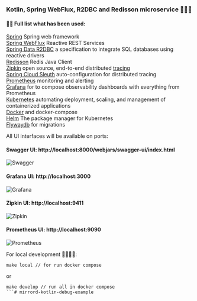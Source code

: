 ### Kotlin, Spring WebFlux, R2DBC and Redisson microservice 👋✨💫

#### 👨‍💻 Full list what has been used:
[Spring](https://spring.io/) Spring web framework <br/>
[Spring WebFlux](https://docs.spring.io/spring-framework/docs/current/reference/html/web-reactive.html) Reactive REST Services <br/>
[Spring Data R2DBC](https://spring.io/projects/spring-data-r2dbc) a specification to integrate SQL databases using reactive drivers <br/>
[Redisson](https://redisson.org/) Redis Java Client <br/>
[Zipkin](https://zipkin.io/) open source, end-to-end distributed [tracing](https://opentracing.io/) <br/>
[Spring Cloud Sleuth](https://docs.spring.io/spring-cloud-sleuth/docs/current-SNAPSHOT/reference/html/index.html) auto-configuration for distributed tracing <br/>
[Prometheus](https://prometheus.io/) monitoring and alerting <br/>
[Grafana](https://grafana.com/) for to compose observability dashboards with everything from Prometheus <br/>
[Kubernetes](https://kubernetes.io/) automating deployment, scaling, and management of containerized applications <br/>
[Docker](https://www.docker.com/) and docker-compose <br/>
[Helm](https://helm.sh/) The package manager for Kubernetes <br/>
[Flywaydb](https://flywaydb.org/) for migrations<br/>

All UI interfaces will be available on ports:

#### Swagger UI: http://localhost:8000/webjars/swagger-ui/index.html
<img src="https://i.postimg.cc/y6PNgrfr/Swagger-UI-2022-10-08-12-17-39.png" alt="Swagger"/>

#### Grafana UI: http://localhost:3000
<img src="https://i.postimg.cc/dVngVPQz/Spring-Boot-2-1-System-Monitor-Dashboards-Grafana-2022-10-15-15-17-52.png" alt="Grafana"/>

#### Zipkin UI: http://localhost:9411
<img src="https://i.postimg.cc/v83QHxBJ/Zipkin-2022-10-08-11-18-08.png" alt="Zipkin"/>

#### Prometheus UI: http://localhost:9090
<img src="https://i.postimg.cc/tTDHT8X3/Prometheus-Time-Series-Collection-and-Processing-Server-2022-10-08-11-19-05.png" alt="Prometheus"/>


For local development 🙌👨‍💻🚀:

```
make local // for run docker compose
```
or
```
make develop // run all in docker compose
```# mirrord-kotlin-debug-example

